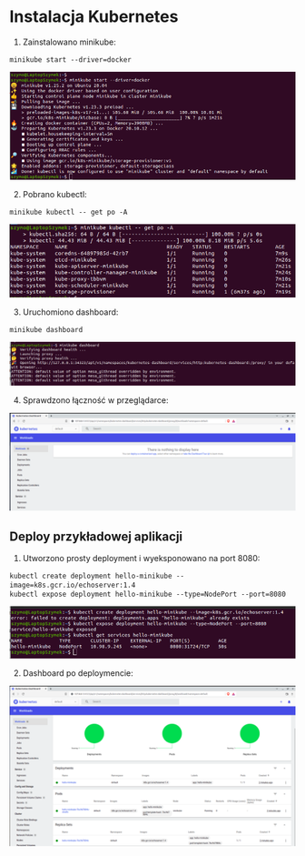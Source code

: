 # Instalacja Kubernetes

1. Zainstalowano minikube:

```
minikube start --driver=docker
```
![](screen/1-minikube-start.png)

2. Pobrano kubectl:

```
minikube kubectl -- get po -A
```
![](screen/2-kubectl.png)

3. Uruchomiono dashboard:

```
minikube dashboard
```
![](screen/3-dashboard.png)

4. Sprawdzono łączność w przeglądarce:

![](screen/4-dasboard-browser.png)


## Deploy przykładowej aplikacji

1. Utworzono prosty deployment i wyeksponowano na port 8080:

```
kubectl create deployment hello-minikube --image=k8s.gcr.io/echoserver:1.4
kubectl expose deployment hello-minikube --type=NodePort --port=8080
```
![](screen/5-expose.png)

2. Dashboard po deploymencie:

![](screen/6-deploy.png)
